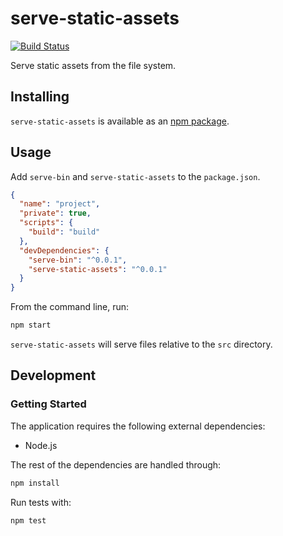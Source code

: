 # serve-static-assets
[![Build Status](https://travis-ci.org/vinsonchuong/serve-static-assets.svg?branch=master)](https://travis-ci.org/vinsonchuong/serve-static-assets)

Serve static assets from the file system.

## Installing
`serve-static-assets` is available as an
[npm package](https://www.npmjs.com/package/serve-static-assets).

## Usage
Add `serve-bin` and `serve-static-assets` to the `package.json`.

```json
{
  "name": "project",
  "private": true,
  "scripts": {
    "build": "build"
  },
  "devDependencies": {
    "serve-bin": "^0.0.1",
    "serve-static-assets": "^0.0.1"
  }
}
```

From the command line, run:
```bash
npm start
```

`serve-static-assets` will serve files relative to the `src` directory.

## Development
### Getting Started
The application requires the following external dependencies:
* Node.js

The rest of the dependencies are handled through:
```bash
npm install
```

Run tests with:
```bash
npm test
```
